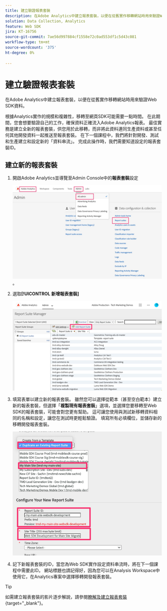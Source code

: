 ```yaml
---
title: 建立驗證報表套裝
description: 在Adobe Analytics中建立報表套裝，以便在從舊實作移轉網站時用來驗證Web SDK資料。
solution: Data Collection, Analytics
feature: Web SDK
jira: KT-16756
source-git-commit: 7ae56d997884cf1558e72c0ad553df1c5d43c081
workflow-type: tm+mt
source-wordcount: '375'
ht-degree: 0%

---
```


# 建立驗證報表套裝

在Adobe Analytics中建立報表套裝，以便在從舊實作移轉網站時用來驗證Web SDK資料。

根據Analytics實作的規模和複雜性，移轉至網頁SDK可能需要一點時間。 在此期間，您會想要驗證自己的工作，確保資料正確流入Adobe Analytics報表。 最佳實務是建立全新的報表套裝，供您用於此移轉，而非將此資料連同生產資料或甚至任何其他開發資料一起推送至報表套裝。 在下一個課程中，我們將針對開發、測試和生產建立和設定新的「資料串流」。 完成此操作時，我們需要知道設定的報表套裝ID。

## 建立新的報表套裝

1. 開啟Adobe Analytics並導覽至Admin Console中的&#x200B;**報表套裝**&#x200B;設定

   ![Admin Console](assets/aa-admin-console.jpg)。

1. 選取&#x200B;**[!UICONTROL 新增報表套裝]**

   ![新增報表套裝](assets/add-report-suite.jpg)

1. 填寫表單以建立新的報表套裝。 雖然您可以選擇從範本（甚至空白範本）建立新的報表套裝，但選擇「**複製現有報表套裝**」選項，並選擇您要移轉至Web SDK的報表套裝，可能會對您更有幫助。 這可讓您使用與測試新移轉資料相同的名稱和設定，讓您在測試時更輕鬆驗證。 填寫所有必填欄位，並儲存新的移轉開發報表套裝。

   ![新的移轉開發報表套裝](assets/new-websdk-validation-report-suite.jpg)

1. 記下新報表套裝的ID，當您為Web SDK實作設定資料串流時，將在下一個課程中需要此ID。 網站標題也請記得好，因為您可以在Analysis Workspace中使用它，在Analytics專案中選擇移轉開發報表套裝。

>[!TIP]
>
>如需建立報表套裝的影片逐步解說，請參閱[瞭解及建立報表套裝](https://experienceleague.adobe.com/en/docs/analytics-learn/tutorials/intro-to-analytics/analytics-basics/understanding-and-creating-report-suites){target="_blank"}。

